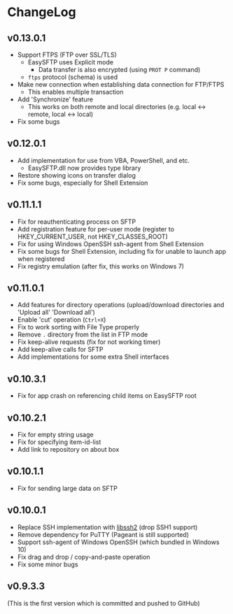 # ChangeLog

## v0.13.0.1

- Support FTPS (FTP over SSL/TLS)
  - EasySFTP uses Explicit mode
	- Data transfer is also encrypted (using `PROT P` command)
  - `ftps` protocol (schema) is used
- Make new connection when establishing data connection for FTP/FTPS
  - This enables multiple transaction
- Add 'Synchronize' feature
  - This works on both remote and local directories (e.g. local <-> remote, local <-> local)
- Fix some bugs

## v0.12.0.1

- Add implementation for use from VBA, PowerShell, and etc.
  - EasySFTP.dll now provides type library
- Restore showing icons on transfer dialog
- Fix some bugs, especially for Shell Extension

## v0.11.1.1

- Fix for reauthenticating process on SFTP
- Add registration feature for per-user mode (register to HKEY_CURRENT_USER, not HKEY_CLASSES_ROOT)
- Fix for using Windows OpenSSH ssh-agent from Shell Extension
- Fix some bugs for Shell Extension, including
  fix for unable to launch app when registered
- Fix registry emulation (after fix, this works on Windows 7)

## v0.11.0.1

- Add features for directory operations (upload/download directories and 'Upload all' 'Download all')
- Enable 'cut' operation (`Ctrl+X`)
- Fix to work sorting with File Type properly
- Remove `.` directory from the list in FTP mode
- Fix keep-alive requests (fix for not working timer)
- Add keep-alive calls for SFTP
- Add implementations for some extra Shell interfaces

## v0.10.3.1

- Fix for app crash on referencing child items on EasySFTP root

## v0.10.2.1

- Fix for empty string usage
- Fix for specifying item-id-list
- Add link to repository on about box

## v0.10.1.1

- Fix for sending large data on SFTP

## v0.10.0.1

- Replace SSH implementation with [libssh2](https://www.libssh2.org/) (drop SSH1 support)
- Remove dependency for PuTTY (Pageant is still supported)
- Support ssh-agent of Windows OpenSSH (which bundled in Windows 10)
- Fix drag and drop / copy-and-paste operation
- Fix some minor bugs

## v0.9.3.3

(This is the first version which is committed and pushed to GitHub)
